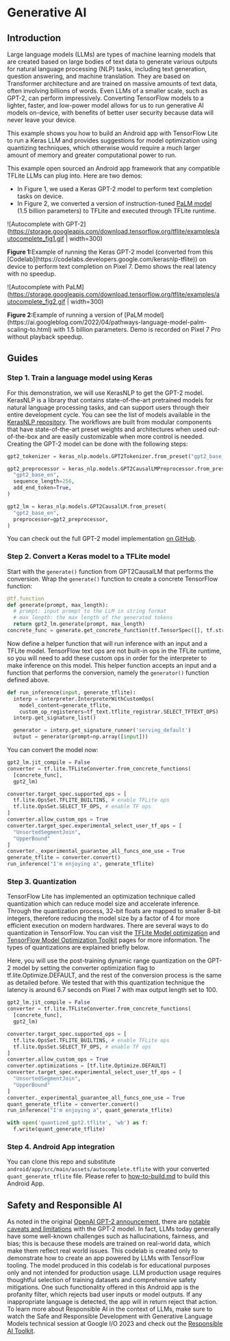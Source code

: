 # Generative AI

## Introduction
Large language models (LLMs) are types of machine learning models that are created based on large bodies of text data to generate various outputs for natural language processing (NLP) tasks, including text generation, question answering, and machine translation. They are based on Transformer architecture and are trained on massive amounts of text data, often involving billions of words. Even LLMs of a smaller scale, such as GPT-2, can perform impressively. Converting TensorFlow models to a lighter, faster, and low-power model allows for us to run generative AI models on-device, with benefits of better user security because data will never leave your device.

 This example shows you how to build an Android app with TensorFlow Lite to run a Keras  LLM  and provides suggestions for model optimization using quantizing techniques, which otherwise would require a much larger amount of memory and greater computational power to run.

This example open sourced an Android app framework that any compatible TFLite LLMs can plug into. Here are two demos: 
*   In Figure 1, we used a Keras GPT-2 model to perform text completion tasks on device.
*   In Figure 2, we converted a version of instruction-tuned [PaLM model](https://ai.googleblog.com/2022/04/pathways-language-model-palm-scaling-to.html) (1.5 billion parameters) to TFLite and executed through TFLite runtime.

![Autocomplete with GPT-2](https://storage.googleapis.com/download.tensorflow.org/tflite/examples/autocomplete_fig1.gif | width=300)
<figcaption><b>Figure 1:</b>Example of running the Keras GPT-2 model (converted from this [Codelab](https://codelabs.developers.google.com/kerasnlp-tflite)) on device to perform text completion on Pixel 7. Demo shows the real latency with no speedup.</figcaption>

![Autocomplete with PaLM](https://storage.googleapis.com/download.tensorflow.org/tflite/examples/autocomplete_fig2.gif | width=300)
 <figcaption><b>Figure 2:</b>Example of running a version of [PaLM model](https://ai.googleblog.com/2022/04/pathways-language-model-palm-scaling-to.html) with 1.5 billion parameters. Demo is recorded on Pixel 7 Pro without playback speedup.</figcaption>



## Guides
### Step 1. Train a language model using Keras

For this demonstration, we will use KerasNLP to get the GPT-2 model. KerasNLP is a library that contains state-of-the-art pretrained models for natural language processing tasks, and can support users through their entire development cycle. You can see the list of models available in the [KerasNLP repository](https://github.com/keras-team/keras-nlp/tree/master/keras_nlp/models). The workflows are built from modular components that have state-of-the-art preset weights and architectures when used out-of-the-box and are easily customizable when more control is needed. Creating the GPT-2 model can be done with the following steps:

```python
gpt2_tokenizer = keras_nlp.models.GPT2Tokenizer.from_preset("gpt2_base_en")

gpt2_preprocessor = keras_nlp.models.GPT2CausalLMPreprocessor.from_preset(
  "gpt2_base_en",
  sequence_length=256,
  add_end_token=True,
)

gpt2_lm = keras_nlp.models.GPT2CausalLM.from_preset(
  "gpt2_base_en", 
  preprocessor=gpt2_preprocessor,
)
```

You can check out the full GPT-2 model implementation [on GitHub](https://github.com/keras-team/keras-nlp/tree/master/keras_nlp/models/gpt2).


### Step 2. Convert a Keras model to a TFLite model

Start with the `generate()` function from GPT2CausalLM that performs the conversion. Wrap the `generate()` function to create a concrete TensorFlow function:

```python
@tf.function
def generate(prompt, max_length):
  # prompt: input prompt to the LLM in string format
  # max_length: the max length of the generated tokens 
  return gpt2_lm.generate(prompt, max_length)
concrete_func = generate.get_concrete_function(tf.TensorSpec([], tf.string), 100)
```

Now define a helper function that will run inference with an input and a TFLite model. TensorFlow text ops are not built-in ops in the TFLite runtime, so you will need to add these custom ops in order for the interpreter to make inference on this model. This helper function accepts an input and a function that performs the conversion, namely the `generator()` function defined above. 

```python
def run_inference(input, generate_tflite):
  interp = interpreter.InterpreterWithCustomOps(
    model_content=generate_tflite,
    custom_op_registerers=tf_text.tflite_registrar.SELECT_TFTEXT_OPS)
  interp.get_signature_list()

  generator = interp.get_signature_runner('serving_default')
  output = generator(prompt=np.array([input]))
```

You can convert the model now:

```python
gpt2_lm.jit_compile = False
converter = tf.lite.TFLiteConverter.from_concrete_functions(
  [concrete_func],
  gpt2_lm)

converter.target_spec.supported_ops = [
  tf.lite.OpsSet.TFLITE_BUILTINS, # enable TFLite ops
  tf.lite.OpsSet.SELECT_TF_OPS, # enable TF ops
]
converter.allow_custom_ops = True
converter.target_spec.experimental_select_user_tf_ops = [
  "UnsortedSegmentJoin",
  "UpperBound"
]
converter._experimental_guarantee_all_funcs_one_use = True
generate_tflite = converter.convert()
run_inference("I'm enjoying a", generate_tflite)
```

### Step 3. Quantization
TensorFlow Lite has implemented an optimization technique called quantization which can  reduce model size and accelerate inference. Through the quantization process, 32-bit floats are mapped to smaller 8-bit integers, therefore reducing the model size by a factor of 4 for more efficient execution on modern hardwares. There are several ways to do quantization in TensorFlow. You can visit the [TFLite Model optimization](https://www.tensorflow.org/lite/performance/model_optimization) and [TensorFlow Model Optimization Toolkit](https://www.tensorflow.org/model_optimization) pages for more information. The types of quantizations are explained briefly below.

Here, you will use the post-training dynamic range quantization on the GPT-2 model by setting the converter optimization flag to tf.lite.Optimize.DEFAULT, and the rest of the conversion process is the same as detailed before. We tested that with this quantization technique the latency is around 6.7 seconds on Pixel 7 with max output length set to 100.

```python
gpt2_lm.jit_compile = False
converter = tf.lite.TFLiteConverter.from_concrete_functions(
  [concrete_func],
  gpt2_lm)

converter.target_spec.supported_ops = [
  tf.lite.OpsSet.TFLITE_BUILTINS, # enable TFLite ops
  tf.lite.OpsSet.SELECT_TF_OPS, # enable TF ops
]
converter.allow_custom_ops = True
converter.optimizations = [tf.lite.Optimize.DEFAULT]
converter.target_spec.experimental_select_user_tf_ops = [
  "UnsortedSegmentJoin",
  "UpperBound"
]
converter._experimental_guarantee_all_funcs_one_use = True
quant_generate_tflite = converter.convert()
run_inference("I'm enjoying a", quant_generate_tflite)

with open('quantized_gpt2.tflite', 'wb') as f:
  f.write(quant_generate_tflite)
```



### Step 4. Android App integration

You can clone this repo and substitute `android/app/src/main/assets/autocomplete.tflite` with your converted `quant_generate_tflite` file. Please refer to [how-to-build.md](https://github.com/tensorflow/examples/blob/master/lite/examples/generative_ai/android/how-to-build.md) to build this Android App. 

## Safety and Responsible AI
As noted in the original [OpenAI GPT-2 announcement](https://openai.com/research/better-language-models), there are [notable caveats and limitations](https://github.com/openai/gpt-2#some-caveats) with the GPT-2 model. In fact, LLMs today generally have some well-known challenges such as hallucinations, fairness, and bias; this is because these models are trained on real-world data, which make them reflect real world issues.
This codelab is created only to demonstrate how to create an app powered by LLMs with TensorFlow tooling. The model produced in this codelab is for educational purposes only and not intended for production usage.
LLM production usage requires thoughtful selection of training datasets and comprehensive safety mitigations. One such functionality offered in this Android app is the profanity filter, which rejects bad user inputs or model outputs. If any inappropriate language is detected, the app will in return reject that action. To learn more about Responsible AI in the context of LLMs, make sure to watch the Safe and Responsible Development with Generative Language Models technical session at Google I/O 2023 and check out the [Responsible AI Toolkit](https://www.tensorflow.org/responsible_ai).
